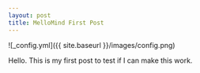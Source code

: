 ```yaml
---
layout: post
title: MelloMind First Post
---
```


![_config.yml]({{ site.baseurl }}/images/config.png)

Hello.  This is my first post to test if I can make this work.  
